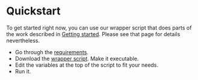# Quickstart

To get started right now, you can use our wrapper script that does parts of the work described in [Getting started](docs/getting_started.md). Please see that page for details nevertheless.

* Go through the [requirements](docs/requirements.md).
* Download the [wrapper script](helper/deploy-openDesk). Make it executable.
* Edit the variables at the top of the script to fit your needs.
* Run it.
